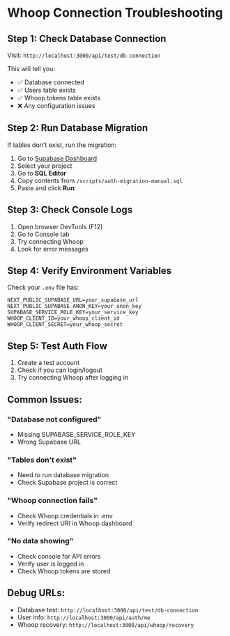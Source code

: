 # Whoop Connection Troubleshooting

## Step 1: Check Database Connection
Visit: `http://localhost:3000/api/test/db-connection`

This will tell you:
- ✅ Database connected
- ✅ Users table exists  
- ✅ Whoop tokens table exists
- ❌ Any configuration issues

## Step 2: Run Database Migration
If tables don't exist, run the migration:

1. Go to [Supabase Dashboard](https://supabase.com/dashboard)
2. Select your project
3. Go to **SQL Editor**
4. Copy contents from `/scripts/auth-migration-manual.sql`
5. Paste and click **Run**

## Step 3: Check Console Logs
1. Open browser DevTools (F12)
2. Go to Console tab
3. Try connecting Whoop
4. Look for error messages

## Step 4: Verify Environment Variables
Check your `.env` file has:
```
NEXT_PUBLIC_SUPABASE_URL=your_supabase_url
NEXT_PUBLIC_SUPABASE_ANON_KEY=your_anon_key  
SUPABASE_SERVICE_ROLE_KEY=your_service_key
WHOOP_CLIENT_ID=your_whoop_client_id
WHOOP_CLIENT_SECRET=your_whoop_secret
```

## Step 5: Test Auth Flow
1. Create a test account
2. Check if you can login/logout
3. Try connecting Whoop after logging in

## Common Issues:

### "Database not configured"
- Missing SUPABASE_SERVICE_ROLE_KEY
- Wrong Supabase URL

### "Tables don't exist" 
- Need to run database migration
- Check Supabase project is correct

### "Whoop connection fails"
- Check Whoop credentials in .env
- Verify redirect URI in Whoop dashboard

### "No data showing"
- Check console for API errors
- Verify user is logged in
- Check Whoop tokens are stored

## Debug URLs:
- Database test: `http://localhost:3000/api/test/db-connection`
- User info: `http://localhost:3000/api/auth/me`
- Whoop recovery: `http://localhost:3000/api/whoop/recovery`